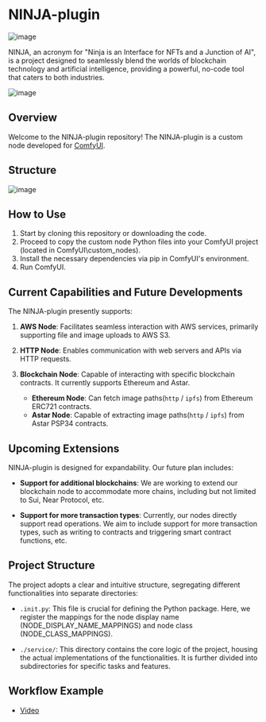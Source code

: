# NINJA-plugin
![image](https://github.com/senshilabs/NINJA-plugin/assets/10369528/3172eef7-f346-401a-aaf0-9931d6b56daa)

NINJA, an acronym for "Ninja is an Interface for NFTs and a Junction of AI", is a project designed to seamlessly blend the worlds of blockchain technology and artificial intelligence, providing a powerful, no-code tool that caters to both industries.

![image](https://github.com/senshilabs/NINJA-plugin/assets/10369528/2b821923-a497-40dd-ad31-03fc9001da40)

## Overview

Welcome to the NINJA-plugin repository! The NINJA-plugin is a custom node developed for [ComfyUI](https://github.com/comfyanonymous/ComfyUI). 

## Structure
![image](https://github.com/senshilabs/NINJA-plugin/assets/10369528/05bf139f-e6a7-4faf-ba74-5b04d6470059)


## How to Use

1. Start by cloning this repository or downloading the code.
2. Proceed to copy the custom node Python files into your ComfyUI project (located in ComfyUI\custom_nodes).
3. Install the necessary dependencies via pip in ComfyUI's environment.
4. Run ComfyUI.

## Current Capabilities and Future Developments

The NINJA-plugin presently supports:

1. **AWS Node**: Facilitates seamless interaction with AWS services, primarily supporting file and image uploads to AWS S3.

2. **HTTP Node**: Enables communication with web servers and APIs via HTTP requests.

3. **Blockchain Node**: Capable of interacting with specific blockchain contracts. It currently supports Ethereum and Astar.
   - **Ethereum Node**: Can fetch image paths(`http` / `ipfs`) from Ethereum ERC721 contracts.
   - **Astar Node**: Capable of extracting image paths(`http` / `ipfs`) from Astar PSP34 contracts.

## Upcoming Extensions

NINJA-plugin is designed for expandability. Our future plan includes:

- **Support for additional blockchains**: We are working to extend our blockchain node to accommodate more chains, including but not limited to Sui, Near Protocol, etc.

- **Support for more transaction types**: Currently, our nodes directly support read operations. We aim to include support for more transaction types, such as writing to contracts and triggering smart contract functions, etc.

## Project Structure

The project adopts a clear and intuitive structure, segregating different functionalities into separate directories:

- `.init.py`: This file is crucial for defining the Python package. Here, we register the mappings for the node display name (NODE_DISPLAY_NAME_MAPPINGS) and node class (NODE_CLASS_MAPPINGS).

- `./service/`: This directory contains the core logic of the project, housing the actual implementations of the functionalities. It is further divided into subdirectories for specific tasks and features.

## Workflow Example
- [Video](https://www.youtube.com/watch?v=hODK3rptbdk)

